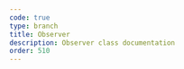 ```yaml
---
code: true
type: branch
title: Observer
description: Observer class documentation
order: 510
---
```


